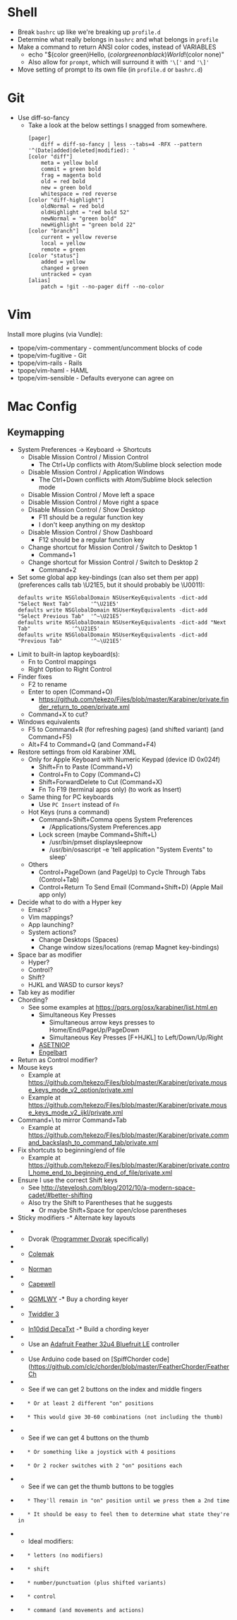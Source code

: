Shell
=====

* Break `bashrc` up like we're breaking up `profile.d`
* Determine what really belongs in `bashrc` and what belongs in `profile`
* Make a command to return ANSI color codes, instead of VARIABLES
    * echo "$(color green)Hello, $(color green on black)World!$(color none)"
    * Also allow for `prompt`, which will surround it with `'\['` and `'\]'`
* Move setting of prompt to its own file (in `profile.d` or `bashrc.d`)


Git
===

* Use diff-so-fancy
    * Take a look at the below settings I snagged from somewhere.
        ~~~
        [pager]
            diff = diff-so-fancy | less --tabs=4 -RFX --pattern '^(Date|added|deleted|modified): '
        [color "diff"]
            meta = yellow bold
            commit = green bold
            frag = magenta bold
            old = red bold
            new = green bold
            whitespace = red reverse
        [color "diff-highlight"]
            oldNormal = red bold
            oldHighlight = "red bold 52"
            newNormal = "green bold"
            newHighlight = "green bold 22"
        [color "branch"]
            current = yellow reverse
            local = yellow
            remote = green
        [color "status"]
            added = yellow
            changed = green
            untracked = cyan
        [alias]
            patch = !git --no-pager diff --no-color
        ~~~


Vim
===

Install more plugins (via Vundle):

* tpope/vim-commentary - comment/uncomment blocks of code
* tpope/vim-fugitive - Git
* tpope/vim-rails - Rails
* tpope/vim-haml - HAML
* tpope/vim-sensible - Defaults everyone can agree on



Mac Config
==========

Keymapping
----------

* System Preferences -> Keyboard -> Shortcuts
    * Disable Mission Control / Mission Control
        * The Ctrl+Up conflicts with Atom/Sublime block selection mode
    * Disable Mission Control / Application Windows
        * The Ctrl+Down conflicts with Atom/Sublime block selection mode
    * Disable Mission Control / Move left a space
    * Disable Mission Control / Move right a space
    * Disable Mission Control / Show Desktop
        * F11 should be a regular function key
        * I don't keep anything on my desktop
    * Disable Mission Control / Show Dashboard
        * F12 should be a regular function key
    * Change shortcut for Mission Control / Switch to Desktop 1
        * Command+1
    * Change shortcut for Mission Control / Switch to Desktop 2
        * Command+2
* Set some global app key-bindings (can also set them per app) (preferences calls tab \U21E5, but it should probably be \U0011):
    ~~~ shell
    defaults write NSGlobalDomain NSUserKeyEquivalents -dict-add "Select Next Tab"      '^\U21E5'
    defaults write NSGlobalDomain NSUserKeyEquivalents -dict-add "Select Previous Tab"  '^~\U21E5'
    defaults write NSGlobalDomain NSUserKeyEquivalents -dict-add "Next Tab"             '^\U21E5'
    defaults write NSGlobalDomain NSUserKeyEquivalents -dict-add "Previous Tab"         '^~\U21E5'
    ~~~
* Limit to built-in laptop keyboard(s):
    * Fn to Control mappings
    * Right Option to Right Control
* Finder fixes
    * F2 to rename
    * Enter to open (Command+O)
        * https://github.com/tekezo/Files/blob/master/Karabiner/private.finder_return_to_open/private.xml
    * Command+X to cut?
* Windows equivalents
    * F5 to Command+R (for refreshing pages) (and shifted variant) (and Command+F5)
    * Alt+F4 to Command+Q (and Command+F4)
* Restore settings from old Karabiner XML
    * Only for Apple Keyboard with Numeric Keypad (device ID 0x024f)
        * Shift+Fn to Paste (Command+V)
        * Control+Fn to Copy (Command+C)
        * Shift+ForwardDelete to Cut (Command+X)
        * Fn To F19 (terminal apps only) (to work as Insert)
    * Same thing for PC keyboards
        * Use `PC Insert` instead of `Fn`
    * Hot Keys (runs a command)
        * Command+Shift+Comma opens System Preferences
            * /Applications/System Preferences.app
        * Lock screen (maybe Command+Shift+L)
            * /usr/bin/pmset displaysleepnow
            * /usr/bin/osascript -e 'tell application "System Events" to sleep'
    * Others
        * Control+PageDown (and PageUp) to Cycle Through Tabs (Control+Tab)
        * Control+Return To Send Email (Command+Shift+D) (Apple Mail app only)
* Decide what to do with a Hyper key
    * Emacs?
    * Vim mappings?
    * App launching?
    * System actions?
        * Change Desktops (Spaces)
        * Change window sizes/locations (remap Magnet key-bindings)
* Space bar as modifier
    * Hyper?
    * Control?
    * Shift?
    * HJKL and WASD to cursor keys?
* Tab key as modifier
* Chording?
    * See some examples at https://pqrs.org/osx/karabiner/list.html.en
        * Simultaneous Key Presses
            * Simultaneous arrow keys presses to Home/End/PageUp/PageDown
            * Simultaneous Key Presses [F+HJKL] to Left/Down/Up/Right
        * [ASETNIOP](http://asetniop.com/)
        * [Engelbart](https://github.com/gabrielelana/engelbart/)
* Return as Control modifier?
* Mouse keys
    * Example at https://github.com/tekezo/Files/blob/master/Karabiner/private.mouse_keys_mode_v2_option/private.xml
    * Example at https://github.com/tekezo/Files/blob/master/Karabiner/private.mouse_keys_mode_v2_ijkl/private.xml
* Command+\ to mirror Command+Tab
    * Example at https://github.com/tekezo/Files/blob/master/Karabiner/private.command_backslash_to_command_tab/private.xml
* Fix shortcuts to beginning/end of file
    * Example at https://github.com/tekezo/Files/blob/master/Karabiner/private.control_home_end_to_beginning_end_of_file/private.xml
* Ensure I use the correct Shift keys
    * See http://stevelosh.com/blog/2012/10/a-modern-space-cadet/#better-shifting
    * Also try the Shift to Parentheses that he suggests
        * Or maybe Shift+Space for open/close parentheses
* Sticky modifiers
-* Alternate key layouts
-    * Dvorak ([Programmer Dvorak](http://www.kaufmann.no/roland/dvorak/) specifically)
-    * [Colemak](https://colemak.com/)
-    * [Norman](https://normanlayout.info/)
-    * [Capewell](http://www.michaelcapewell.com/projects/keyboard/layout_capewell.htm)
-    * [QGMLWY](http://mkweb.bcgsc.ca/carpalx/?full_optimization)
-* Buy a chording keyer
-    * [Twiddler 3](http://twiddler.tekgear.com/)
-    * [In10did DecaTxt](http://in10did.com/decatxt.html)
-* Build a chording keyer
-    * Use an [Adafruit Feather 32u4 Bluefruit LE](https://www.adafruit.com/product/3379) controller
-    * Use Arduino code based on [SpiffChorder code](https://github.com/clc/chorder/blob/master/FeatherChorder/FeatherCh
-    * See if we can get 2 buttons on the index and middle fingers
-        * Or at least 2 different "on" positions
-        * This would give 30-60 combinations (not including the thumb)
-    * See if we can get 4 buttons on the thumb
-        * Or something like a joystick with 4 positions
-        * Or 2 rocker switches with 2 "on" positions each
-    * See if we can get the thumb buttons to be toggles
-        * They'll remain in "on" position until we press them a 2nd time
-        * It should be easy to feel them to determine what state they're in
-    * Ideal modifiers:
-        * letters (no modifiers)
-        * shift
-        * number/punctuation (plus shifted variants)
-        * control
-        * command (and movements and actions)
